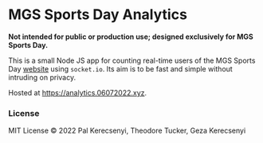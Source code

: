 # MGS Sports Day Analytics

**Not intended for public or production use; designed exclusively for MGS Sports Day.**

This is a small Node JS app for counting real-time users of the MGS Sports Day [website](https://github.com/mgs-sports-day/sportsday1.5) using `socket.io`. Its aim is to be fast and simple without intruding on privacy.

Hosted at https://analytics.06072022.xyz.

### License

MIT License &copy; 2022 Pal Kerecsenyi, Theodore Tucker, Geza Kerecsenyi